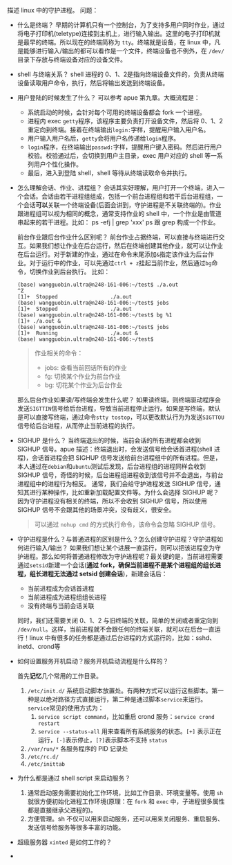 描述 linux 中的守护进程。
问题：
- 什么是终端？
    早期的计算机只有一个控制台，为了支持多用户同时作业，通过将电子打印机(teletype)连接到主机上，进行输入输出。这里的电子打印机就是最早的终端。所以现在的终端简称为 `tty`。终端就是设备，在 linux 中，凡是能够进行输入/输出的都可以看作是一个文件，终端设备也不例外，在 `/dev/`目录下存放与终端设备对应的设备文件。
- shell 与终端关系？
    shell 进程的 0、1、2是指向终端设备文件的，负责从终端设备读取用户命令，执行，然后将输出发送到终端设备。
- 用户登陆的时候发生了什么？
    可以参考 apue 第九章。大概流程是：
    - 系统启动的时候，会针对每个可用的终端设备都会 fork 一个进程。
    - 进程内 exec `getty`程序，该程序主要负责打开设备文件，然后将 0、1、2 重定向到终端。接着在终端输出`login:`字样，提醒用户输入用户名。
    - 用户输入用户名后，`getty`会将用户名传递给`login`程序。
    - `login`程序，在终端输出`passwd:`字样，提醒用户键入密码。然后进行用户校验。校验通过后，会切换到用户主目录，exec 用户对应的 shell 等一系列用户个性化操作。
    - 最后，进入到登陆 shell，shell 等待从终端读取命令并执行。
- 怎么理解会话、作业、进程组？
    会话其实好理解，用户打开一个终端，进入一个会话。会话由若干进程组组成，包括一个前台进程组和若干后台进程组，一个会话**可以**关联一个终端设备(后面会讲到，守护进程是不关联终端的)。作业跟进程组可以视为相同的概念，通常支持作业的 shell 中，一个作业是由管道串起来的若干进程。比如：
        ps -efj | grep 'xxx'
        ps 跟 grep 构成一个作业。
    
    前台作业跟后台作业什么区别呢？
    前台作业占据终端，可以直接与终端进行交互。如果我们想让作业在后台运行，然后在终端创建其他作业，就可以让作业在后台运行。对于新建的作业，通过在命令末尾添加`&`指定该作业为后台作业。对于运行中的作业，可以先通过`ctrl + z`挂起当前作业，然后通过`bg`命令，切换作业到后台执行。
    比如：
    ```shell
    (base) wangguobin.ultra@n248-161-006:~/test$ ./a.out 
    ^Z
    [1]+  Stopped                 ./a.out
    (base) wangguobin.ultra@n248-161-006:~/test$ jobs
    [1]+  Stopped                 ./a.out
    (base) wangguobin.ultra@n248-161-006:~/test$ bg %1
    [1]+ ./a.out &
    (base) wangguobin.ultra@n248-161-006:~/test$ jobs
    [1]+  Running                 ./a.out &
    (base) wangguobin.ultra@n248-161-006:~/test$ 
    ```
    > 作业相关的命令：
    > - jobs: 查看当前回话所有的作业
    > - fg: 切换某个作业为前台作业
    > - bg: 切花某个作业为后台作业

    那么后台作业如果读/写终端会发生什么呢？
    如果读终端，则终端驱动程序会发送`SIGTTIN`信号给后台进程，导致当前进程停止运行。如果是写终端，默认是可以直接写终端，通过命令`stty tostop`，可以更改默认行为为发送`SIGTTOU`信号给后台进程，从而停止当前进程的执行。
- SIGHUP 是什么？
    当终端退出的时候，当前会话的所有进程都会收到 SIGHUP 信号。apue 描述：终端退出时，会发送信号给会话首进程(shell 进程)，会话首进程会把 SIGHUP 信号发送给前台进程组中的所有进程。但是，本人通过在`debian`和`ubuntu`测试后发现，后台进程组的进程同样会收到 SIGHUP 信号，奇怪的时候，后台进程组进程收到该信号并不会退出，与前台进程组中的进程行为相反。
    通常，我们会给守护进程发送 SIGHUP 信号，通知其进行某种操作，比如重新加载配置文件等。为什么会选择 SIGHUP 呢？因为守护进程没有相关的终端，所以不会收到 SIGHUP 信号，所以使用 SIGHUP 信号不会跟其他的场景冲突，没有歧义，很安全。
    > 可以通过 `nohup cmd` 的方式执行命令，该命令会忽略 SIGHUP 信号。

- 守护进程是什么？与普通进程的区别是什么？怎么创建守护进程？守护进程如何进行输入/输出？
  如果我们想让某个进展一直运行，则可以把该进程变为守护进程。那么如何将普通进程修改为守护进程呢？最关键的是，当前进程需要通过`setsid`新建一个会话(**通过 fork，确保当前进程不是某个进程组的组长进程，组长进程无法通过 setsid 创建会话**)，新建会话后：
    - 当前进程成为会话首进程
    - 当前进程成为进程组组长进程
    - 没有终端与当前会话关联

    同时，我们还需要关闭 0、1、2 与旧终端的关联，简单的关闭或者重定向到 `/dev/null`。这样，当前进程就不会跟任何的终端关联，就可以在后台一直运行！linux 中有很多的任务都是通过后台进程的方式运行的，比如：sshd、inetd、crond等

- 如何设置服务开机启动？服务开机启动流程是什么样的？
    
    首先**记忆**几个常用的工作目录。
    1. `/etc/init.d/` 系统启动脚本放置处。有两种方式可以运行这些脚本。第一种是以绝对路径方式直接运行，第二种是通过脚本`service`来运行。`service`常见的使用方式为：
       1. `service script command`，比如重启 crond 服务：`service crond restart`
       2. `service --status-all` 用来查看所有系统服务的状态。`[+]` 表示正在运行，`[-]`表示停止，`[?]`表示脚本不支持 `status`
    2. `/var/run/*` 各服务程序的 PID 记录处
    3. `/etc/rc.d/`
    4. `/etc/inittab`

- 为什么都是通过 shell script 来启动服务？
    1. 通常启动服务需要初始化工作环境，比如工作目录、环境变量等。使用 `sh` 就很方便初始化进程工作环境(原理：在 `fork` 和 `exec` 中，子进程很多属性都是直接继承父进程的)。
    2. 方便管理。sh 不仅可以用来启动服务，还可以用来关闭服务、重启服务、发送信号给服务等很多丰富的功能。

- 超级服务器 `xinted` 是如何工作的？
- 